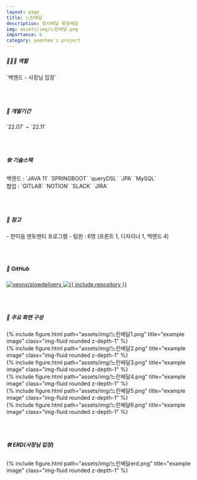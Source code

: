```yaml
---
layout: page
title: 느린배달
description: 정시배달 묶음배달
img: assets/img/느린배달.png
importance: 6
category: yeonhee's project
---
```



<h5>👩🏻‍💻 역할 </h5> `백엔드 - 사장님 입장`

<br/><br/>
<h5>📅 개발기간 </h5> `22.07` ~  `22.11`

<br/><br/>
<h5>🛠 기술스택 </h5> 
백엔드 : `JAVA 11` `SPRINGBOOT` `queryDSL` `JPA` `MySQL` <br/>
협업 : `GITLAB` `NOTION` `SLACK` `JIRA`

<br/><br/>
<h5>📢 참고 </h5> 
- 한이음 멘토멘티 프로그램
- 팀원 : 6명 (프론트 1, 디자이너 1, 백엔드 4)

<br/><br/>
<h5>📌 GitHub</h5>
<div class="row">
<div class="repo p-2 text-center">
  <a href="https://github.com/yeonx/slowdelivery">
    <img class="repo-img-light w-100" alt="yeonx/slowdelivery" src="https://github-readme-stats.vercel.app/api/pin/?username=yeonx&repo=slowdelivery&theme={{ site.repo_theme_light }}&show_owner=true">
    <img class="repo-img-dark w-100" alt="{{ include.repository }}" src="https://github-readme-stats.vercel.app/api/pin/?username=yeonx&repo=slowdelivery&theme={{ site.repo_theme_dark }}&show_owner=true">
  </a>
  </div>
</div>

<br/><br/>
<h5>📌 주요 화면 구성</h5>
<div class="row">
    <div class="col-sm mt-3 mt-md-0">
        {% include figure.html path="assets/img/느린배달1.png" title="example image" class="img-fluid rounded z-depth-1" %}
    </div>
    <div class="col-sm mt-3 mt-md-0">
        {% include figure.html path="assets/img/느린배달2.png" title="example image" class="img-fluid rounded z-depth-1" %}
    </div>
    <div class="col-sm mt-3 mt-md-0">
        {% include figure.html path="assets/img/느린배달3.png" title="example image" class="img-fluid rounded z-depth-1" %}
    </div>
</div>
<div class="row">
    <div class="col-sm mt-3 mt-md-0">
        {% include figure.html path="assets/img/느린배달4.png" title="example image" class="img-fluid rounded z-depth-1" %}
    </div>
    <div class="col-sm mt-3 mt-md-0">
        {% include figure.html path="assets/img/느린배달5.png" title="example image" class="img-fluid rounded z-depth-1" %}
    </div>
    <div class="col-sm mt-3 mt-md-0">
        {% include figure.html path="assets/img/느린배달6.png" title="example image" class="img-fluid rounded z-depth-1" %}
    </div>
</div>

<br/><br/>
<h5>🛠️ ERD(사장님 입장)</h5>
<div class="row">
    <div class="col-sm mt-4 mt-md-0">
        {% include figure.html path="assets/img/느린배달erd.png" title="example image" class="img-fluid rounded z-depth-1" %}
    </div>
</div>
